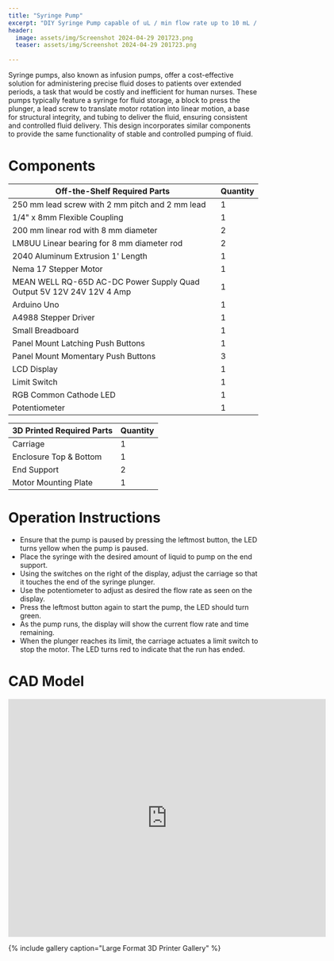 ```yaml
---
title: "Syringe Pump"
excerpt: "DIY Syringe Pump capable of uL / min flow rate up to 10 mL / min."
header:
  image: assets/img/Screenshot 2024-04-29 201723.png
  teaser: assets/img/Screenshot 2024-04-29 201723.png
   
---
```


Syringe pumps, also known as infusion pumps, offer a cost-effective solution for administering precise fluid doses to patients over extended periods, a task that would be costly and inefficient for human nurses. These pumps typically feature a syringe for fluid storage, a block to press the plunger, a lead screw to translate motor rotation into linear motion, a base for structural integrity, and tubing to deliver the fluid, ensuring consistent and controlled fluid delivery. This design incorporates similar components to provide the same functionality of stable and controlled pumping of fluid.

# Components

| Off-the-Shelf Required Parts  | Quantity |
| --- | --- |
| 250 mm lead screw with 2 mm pitch and 2 mm lead  | 1 |
| 1/4" x 8mm Flexible Coupling  | 1 |
| 200 mm linear rod with 8 mm diameter | 2 |
| LM8UU Linear bearing for 8 mm diameter rod | 2 |
| 2040 Aluminum Extrusion 1' Length | 1 |
| Nema 17 Stepper Motor | 1 |
| MEAN WELL RQ-65D AC-DC Power Supply Quad Output 5V 12V 24V 12V 4 Amp | 1 |
| Arduino Uno | 1 |
| A4988 Stepper Driver | 1 |
| Small Breadboard | 1 |
| Panel Mount Latching Push Buttons | 1 |
| Panel Mount Momentary Push Buttons | 3 |
| LCD Display | 1 |
| Limit Switch | 1 |
| RGB Common Cathode LED | 1 |
| Potentiometer | 1 |


| 3D Printed Required Parts  | Quantity |
| --- | --- |
| Carriage | 1 |
| Enclosure Top & Bottom | 1 |
| End Support | 2 |
| Motor Mounting Plate | 1 |

# Operation Instructions

* Ensure that the pump is paused by pressing the leftmost button, the LED turns yellow when the pump is paused.
* Place the syringe with the desired amount of liquid to pump on the end support.
* Using the switches on the right of the display, adjust the carriage so that it touches the end of the syringe plunger.
* Use the potentiometer to adjust as desired the flow rate as seen on the display. 
* Press the leftmost button again to start the pump, the LED should turn green.
* As the pump runs, the display will show the current flow rate and time remaining.
* When the plunger reaches its limit, the carriage actuates a limit switch to stop the motor. The LED turns red to indicate that the run has ended.


# CAD Model
<iframe src="https://vanderbilt643.autodesk360.com/shares/public/SH286ddQT78850c0d8a43a7ed807993c6119?mode=embed" width="640" height="480" allowfullscreen="true" webkitallowfullscreen="true" mozallowfullscreen="true"  frameborder="0"></iframe>

{% include gallery caption="Large Format 3D Printer Gallery" %}
